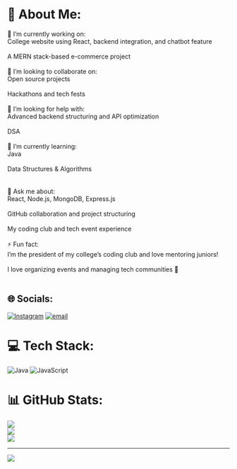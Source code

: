 # 💫 About Me:
🔭 I’m currently working on:<br>College website using React, backend integration, and chatbot feature<br><br>A MERN stack-based e-commerce project<br><br>🤝 I’m looking to collaborate on:<br>Open source projects<br><br>Hackathons and tech fests<br><br>🧠 I’m looking for help with:<br>Advanced backend structuring and API optimization<br><br>DSA <br><br>🌱 I’m currently learning:<br>Java <br><br>Data Structures & Algorithms<br><br><br>💬 Ask me about:<br>React, Node.js, MongoDB, Express.js<br><br>GitHub collaboration and project structuring<br><br>My coding club and tech event experience<br><br>⚡ Fun fact:<br>I’m the president of my college’s coding club and love mentoring juniors!<br><br>I love organizing events and managing tech communities 🎉<br><br>


## 🌐 Socials:
[![Instagram](https://img.shields.io/badge/Instagram-%23E4405F.svg?logo=Instagram&logoColor=white)](https://instagram.com/rimjhimjha___) [![email](https://img.shields.io/badge/Email-D14836?logo=gmail&logoColor=white)](mailto:rimjhimjha961@gmail.com) 

# 💻 Tech Stack:
![Java](https://img.shields.io/badge/java-%23ED8B00.svg?style=for-the-badge&logo=openjdk&logoColor=white) ![JavaScript](https://img.shields.io/badge/javascript-%23323330.svg?style=for-the-badge&logo=javascript&logoColor=%23F7DF1E)
# 📊 GitHub Stats:
![](https://github-readme-stats.vercel.app/api?username=Rimee2005&theme=dark&hide_border=false&include_all_commits=false&count_private=false)<br/>
![](https://nirzak-streak-stats.vercel.app/?user=Rimee2005&theme=dark&hide_border=false)<br/>
![](https://github-readme-stats.vercel.app/api/top-langs/?username=Rimee2005&theme=dark&hide_border=false&include_all_commits=false&count_private=false&layout=compact)

---
[![](https://visitcount.itsvg.in/api?id=Rimee2005&icon=0&color=0)](https://visitcount.itsvg.in)

<!-- Proudly created with GPRM ( https://gprm.itsvg.in ) -->
<!--
**Rimee2005/Rimee2005** is a ✨ _special_ ✨ repository because its `README.md` (this file) appears on your GitHub profile.

Here are some ideas to get you started:

- 🔭 I’m currently working on ...
- 🌱 I’m currently learning ...
- 👯 I’m looking to collaborate on ...
- 🤔 I’m looking for help with ...
- 💬 Ask me about ...
- 📫 How to reach me: ...
- 😄 Pronouns: ...
- ⚡ Fun fact: ...
-->
